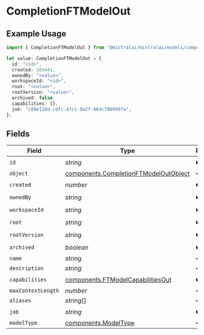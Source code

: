 # CompletionFTModelOut

## Example Usage

```typescript
import { CompletionFTModelOut } from "@mistralai/mistralai/models/components";

let value: CompletionFTModelOut = {
  id: "<id>",
  created: 383441,
  ownedBy: "<value>",
  workspaceId: "<id>",
  root: "<value>",
  rootVersion: "<value>",
  archived: false,
  capabilities: {},
  job: "c89e110d-cdfc-47c1-9a2f-864c790999fa",
};
```

## Fields

| Field                                                                                          | Type                                                                                           | Required                                                                                       | Description                                                                                    |
| ---------------------------------------------------------------------------------------------- | ---------------------------------------------------------------------------------------------- | ---------------------------------------------------------------------------------------------- | ---------------------------------------------------------------------------------------------- |
| `id`                                                                                           | *string*                                                                                       | :heavy_check_mark:                                                                             | N/A                                                                                            |
| `object`                                                                                       | [components.CompletionFTModelOutObject](../../models/components/completionftmodeloutobject.md) | :heavy_minus_sign:                                                                             | N/A                                                                                            |
| `created`                                                                                      | *number*                                                                                       | :heavy_check_mark:                                                                             | N/A                                                                                            |
| `ownedBy`                                                                                      | *string*                                                                                       | :heavy_check_mark:                                                                             | N/A                                                                                            |
| `workspaceId`                                                                                  | *string*                                                                                       | :heavy_check_mark:                                                                             | N/A                                                                                            |
| `root`                                                                                         | *string*                                                                                       | :heavy_check_mark:                                                                             | N/A                                                                                            |
| `rootVersion`                                                                                  | *string*                                                                                       | :heavy_check_mark:                                                                             | N/A                                                                                            |
| `archived`                                                                                     | *boolean*                                                                                      | :heavy_check_mark:                                                                             | N/A                                                                                            |
| `name`                                                                                         | *string*                                                                                       | :heavy_minus_sign:                                                                             | N/A                                                                                            |
| `description`                                                                                  | *string*                                                                                       | :heavy_minus_sign:                                                                             | N/A                                                                                            |
| `capabilities`                                                                                 | [components.FTModelCapabilitiesOut](../../models/components/ftmodelcapabilitiesout.md)         | :heavy_check_mark:                                                                             | N/A                                                                                            |
| `maxContextLength`                                                                             | *number*                                                                                       | :heavy_minus_sign:                                                                             | N/A                                                                                            |
| `aliases`                                                                                      | *string*[]                                                                                     | :heavy_minus_sign:                                                                             | N/A                                                                                            |
| `job`                                                                                          | *string*                                                                                       | :heavy_check_mark:                                                                             | N/A                                                                                            |
| `modelType`                                                                                    | [components.ModelType](../../models/components/modeltype.md)                                   | :heavy_minus_sign:                                                                             | N/A                                                                                            |